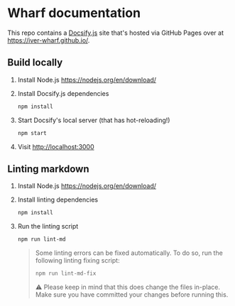# Wharf documentation

This repo contains a [Docsify.js](https://docsify.js.org/) site that's hosted
via GitHub Pages over at <https://iver-wharf.github.io/>.

## Build locally

1. Install Node.js <https://nodejs.org/en/download/>

2. Install Docsify.js dependencies

   ```sh
   npm install
   ```

3. Start Docsify's local server (that has hot-reloading!)

   ```sh
   npm start
   ```

4. Visit <http://localhost:3000>

## Linting markdown

1. Install Node.js <https://nodejs.org/en/download/>

2. Install linting dependencies

   ```sh
   npm install
   ```

3. Run the linting script

   ```sh
   npm run lint-md
   ```

   > Some linting errors can be fixed automatically. To do so, run the following
   > linting fixing script:
   >
   > ```sh
   > npm run lint-md-fix
   > ```
   >
   > :warning: Please keep in mind that this does change the files in-place.
   > Make sure you have committed your changes before running this.
